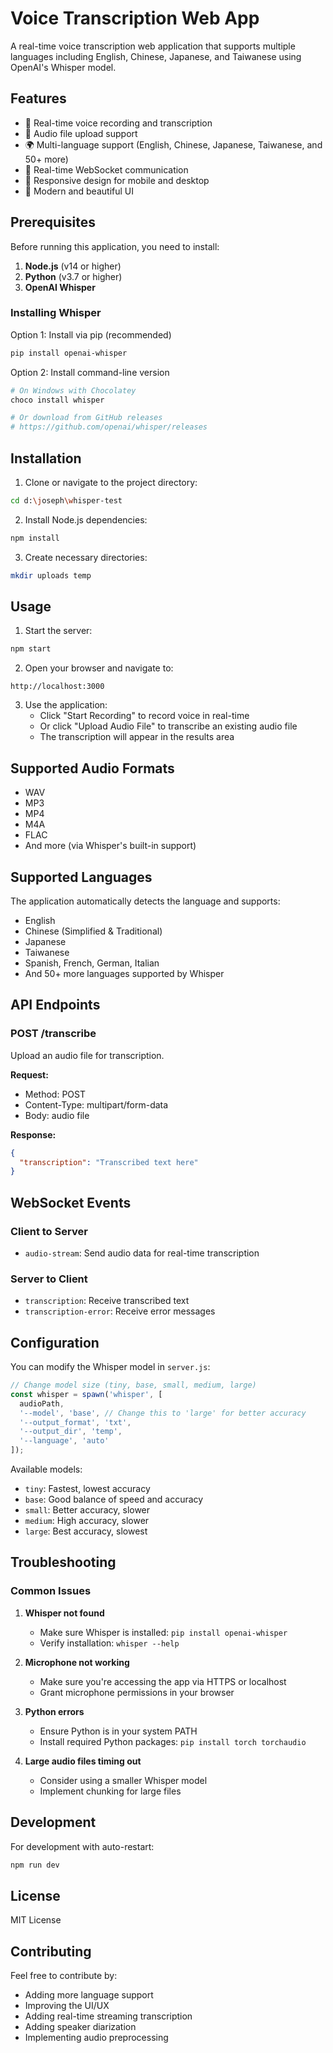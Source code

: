 # Voice Transcription Web App

A real-time voice transcription web application that supports multiple languages including English, Chinese, Japanese, and Taiwanese using OpenAI's Whisper model.

## Features

- 🎤 Real-time voice recording and transcription
- 📁 Audio file upload support
- 🌍 Multi-language support (English, Chinese, Japanese, Taiwanese, and 50+ more)
- 🚀 Real-time WebSocket communication
- 📱 Responsive design for mobile and desktop
- 🎨 Modern and beautiful UI

## Prerequisites

Before running this application, you need to install:

1. **Node.js** (v14 or higher)
2. **Python** (v3.7 or higher)
3. **OpenAI Whisper**

### Installing Whisper

Option 1: Install via pip (recommended)
```bash
pip install openai-whisper
```

Option 2: Install command-line version
```bash
# On Windows with Chocolatey
choco install whisper

# Or download from GitHub releases
# https://github.com/openai/whisper/releases
```

## Installation

1. Clone or navigate to the project directory:
```bash
cd d:\joseph\whisper-test
```

2. Install Node.js dependencies:
```bash
npm install
```

3. Create necessary directories:
```bash
mkdir uploads temp
```

## Usage

1. Start the server:
```bash
npm start
```

2. Open your browser and navigate to:
```
http://localhost:3000
```

3. Use the application:
   - Click "Start Recording" to record voice in real-time
   - Or click "Upload Audio File" to transcribe an existing audio file
   - The transcription will appear in the results area

## Supported Audio Formats

- WAV
- MP3
- MP4
- M4A
- FLAC
- And more (via Whisper's built-in support)

## Supported Languages

The application automatically detects the language and supports:
- English
- Chinese (Simplified & Traditional)
- Japanese
- Taiwanese
- Spanish, French, German, Italian
- And 50+ more languages supported by Whisper

## API Endpoints

### POST /transcribe
Upload an audio file for transcription.

**Request:**
- Method: POST
- Content-Type: multipart/form-data
- Body: audio file

**Response:**
```json
{
  "transcription": "Transcribed text here"
}
```

## WebSocket Events

### Client to Server
- `audio-stream`: Send audio data for real-time transcription

### Server to Client
- `transcription`: Receive transcribed text
- `transcription-error`: Receive error messages

## Configuration

You can modify the Whisper model in `server.js`:

```javascript
// Change model size (tiny, base, small, medium, large)
const whisper = spawn('whisper', [
  audioPath,
  '--model', 'base', // Change this to 'large' for better accuracy
  '--output_format', 'txt',
  '--output_dir', 'temp',
  '--language', 'auto'
]);
```

Available models:
- `tiny`: Fastest, lowest accuracy
- `base`: Good balance of speed and accuracy
- `small`: Better accuracy, slower
- `medium`: High accuracy, slower
- `large`: Best accuracy, slowest

## Troubleshooting

### Common Issues

1. **Whisper not found**
   - Make sure Whisper is installed: `pip install openai-whisper`
   - Verify installation: `whisper --help`

2. **Microphone not working**
   - Make sure you're accessing the app via HTTPS or localhost
   - Grant microphone permissions in your browser

3. **Python errors**
   - Ensure Python is in your system PATH
   - Install required Python packages: `pip install torch torchaudio`

4. **Large audio files timing out**
   - Consider using a smaller Whisper model
   - Implement chunking for large files

## Development

For development with auto-restart:
```bash
npm run dev
```

## License

MIT License

## Contributing

Feel free to contribute by:
- Adding more language support
- Improving the UI/UX
- Adding real-time streaming transcription
- Adding speaker diarization
- Implementing audio preprocessing
